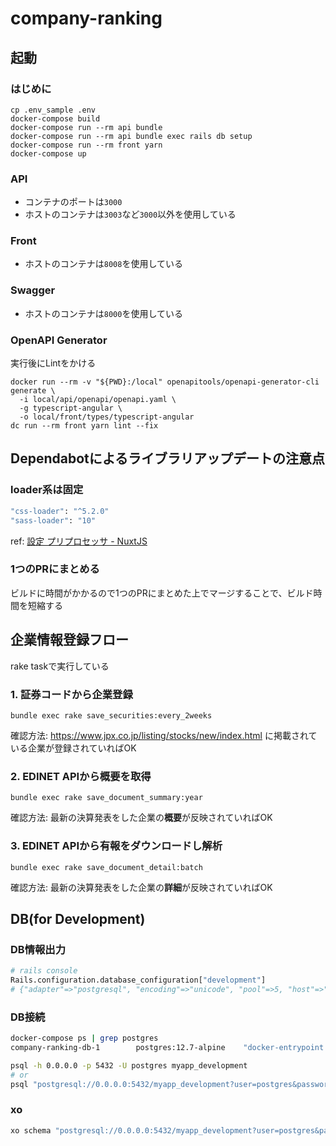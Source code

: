 # company-ranking

## 起動

### はじめに

```
cp .env_sample .env
docker-compose build
docker-compose run --rm api bundle
docker-compose run --rm api bundle exec rails db setup
docker-compose run --rm front yarn
docker-compose up
```

### API

- コンテナのポートは`3000`
- ホストのコンテナは`3003`など`3000`以外を使用している

### Front

- ホストのコンテナは`8008`を使用している

### Swagger

- ホストのコンテナは`8000`を使用している


### OpenAPI Generator

実行後にLintをかける

```
docker run --rm -v "${PWD}:/local" openapitools/openapi-generator-cli generate \
  -i local/api/openapi/openapi.yaml \
  -g typescript-angular \
  -o local/front/types/typescript-angular
dc run --rm front yarn lint --fix
```

## Dependabotによるライブラリアップデートの注意点

### loader系は固定

```bash
"css-loader": "^5.2.0"
"sass-loader": "10"
```

ref: [設定 プリプロセッサ - NuxtJS](https://ja.nuxtjs.org/docs/2.x/features/configuration)

### 1つのPRにまとめる

ビルドに時間がかかるので1つのPRにまとめた上でマージすることで、ビルド時間を短縮する

## 企業情報登録フロー

rake taskで実行している

### 1. 証券コードから企業登録

```
bundle exec rake save_securities:every_2weeks
```

確認方法: https://www.jpx.co.jp/listing/stocks/new/index.html に掲載されている企業が登録されていればOK

### 2. EDINET APIから概要を取得

```
bundle exec rake save_document_summary:year
```

確認方法: 最新の決算発表をした企業の**概要**が反映されていればOK

### 3. EDINET APIから有報をダウンロードし解析

```
bundle exec rake save_document_detail:batch
```

確認方法: 最新の決算発表をした企業の**詳細**が反映されていればOK

## DB(for Development)

### DB情報出力
```sh
# rails console
Rails.configuration.database_configuration["development"]
# {"adapter"=>"postgresql", "encoding"=>"unicode", "pool"=>5, "host"=>"db", "username"=>"postgres", "password"=>"password", "database"=>"myapp_development"}
```

### DB接続
```sh
docker-compose ps | grep postgres
company-ranking-db-1        postgres:12.7-alpine    "docker-entrypoint.s…"   db                  13 minutes ago      Up 13 minutes       0.0.0.0:5432->5432/tcp

psql -h 0.0.0.0 -p 5432 -U postgres myapp_development
# or
psql "postgresql://0.0.0.0:5432/myapp_development?user=postgres&password=password&sslmode=disable"
```

### xo
```sh
xo schema "postgresql://0.0.0.0:5432/myapp_development?user=postgres&password=password&sslmode=disable" -o api-go/model
```
